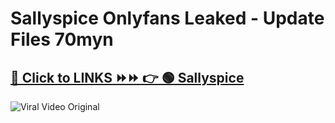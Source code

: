 
 # Sallyspice Onlyfans Leaked - Update Files 70myn

## <h2><a href="https://clipsfans.com/Sallyspice&ref=git">🔗 Click to LINKS ⏩⏩ 👉 🟢 Sallyspice </a></h2>

<a href="https://clipsfans.com/Sallyspice&ref=git" rel="nofollow" data-target="animated-image.originalLink"><img src="https://i.ibb.co.com/xMMVF88/686577567.gif" alt="Viral Video Original" style="max-width: 100%; display: inline-block;" data-target="animated-image.originalImage"></a>

